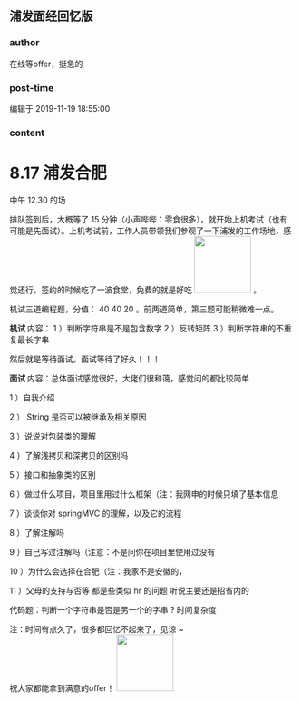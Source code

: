 ## 浦发面经回忆版
### author 
在线等offer，挺急的
### post-time 

编辑于  2019-11-19 18:55:00
### content 
<div class="post-topic-des nc-post-content">
 <h1>
  <span>
   <strong>
    8.17
   </strong>
  </span>
  <strong>
   浦发合肥
  </strong>
 </h1>
 <p>
  <span>
  </span>
  中午
  <span>
   12.30
  </span>
  的场
  <span>
  </span>
 </p>
 <p>
  <span>
  </span>
  排队签到后，大概等了
  <span>
   15
  </span>
  分钟（小声哔哔：零食很多），就开始上机考试（也有可能是先面试）。上机考试前，工作人员带领我们参观了一下浦发的工作场地，感觉还行，签约的时候吃了一波食堂，免费的就是好吃
  <img data-card-emoji="[滑稽]" height="100px" src="https://uploadfiles.nowcoder.com/images/20191018/468200_1571397964484_9EB9CD58B9EA5E04C890326B5C1F471F" width="100px"/>
  。
  <span>
  </span>
 </p>
 <p>
  <span>
  </span>
  机试三道编程题，分值：
  <span>
   40 40 20
  </span>
  。前两道简单，第三题可能稍微难一点。
  <span>
  </span>
 </p>
 <p>
  <span>
  </span>
  <strong>
   机试
  </strong>
  内容：
  <span>
   1
  </span>
  ）判断字符串是不是包含数字
  <span>
   2
  </span>
  ）反转矩阵
  <span>
   3
  </span>
  ）判断字符串的不重复最长字串
  <span>
  </span>
 </p>
 <p>
  <span>
  </span>
  然后就是等待面试。面试等待了好久！！！
  <span>
  </span>
 </p>
 <p>
  <span>
  </span>
  <strong>
   面试
  </strong>
  内容：总体面试感觉很好，大佬们很和蔼，感觉问的都比较简单
  <span>
  </span>
 </p>
 <p>
  <span>
   1
  </span>
  ）自我介绍
  <span>
  </span>
 </p>
 <p>
  <span>
   2
  </span>
  ）
  <span>
   String
  </span>
  是否可以被继承及相关原因
  <span>
  </span>
 </p>
 <p>
  <span>
   3
  </span>
  ）说说对包装类的理解
  <span>
  </span>
 </p>
 <p>
  <span>
   4
  </span>
  ）了解浅拷贝和深拷贝的区别吗
  <span>
  </span>
 </p>
 <p>
  <span>
   5
  </span>
  ）接口和抽象类的区别
  <span>
  </span>
 </p>
 <p>
  <span>
   6
  </span>
  ）做过什么项目，项目里用过什么框架（注：我网申的时候只填了基本信息
  <span>
  </span>
 </p>
 <p>
  <span>
   7
  </span>
  ）谈谈你对
  <span>
   springMVC
  </span>
  的理解，以及它的流程
  <span>
  </span>
 </p>
 <p>
  <span>
   8
  </span>
  ）了解注解吗
  <span>
  </span>
 </p>
 <p>
  <span>
   9
  </span>
  ）自己写过注解吗（注意：不是问你在项目里使用过没有
  <span>
  </span>
 </p>
 <p>
  <span>
   10
  </span>
  ）为什么会选择在合肥（注：我家不是安徽的，
  <span>
  </span>
 </p>
 <p>
  <span>
   11
  </span>
  ）父母的支持与否等
  <span>
  </span>
  都是些类似
  <span>
   hr
  </span>
  的问题
  <span>
  </span>
  听说主要还是招省内的
  <span>
  </span>
 </p>
 <p>
  <span>
  </span>
  代码题：判断一个字符串是否是另一个的字串
  <span>
   ?
  </span>
  时间复杂度
  <span>
  </span>
 </p>
 <div>
  <span>
  </span>
  注：时间有点久了，很多都回忆不起来了，见谅
  <span>
   ~
  </span>
 </div>
 <div>
  <span>
   祝大家都能拿到满意的offer！
   <img data-card-emoji="[offer]" height="100px" src="https://uploadfiles.nowcoder.com/images/20191018/468200_1571397224295_FFF5C6CF4CA1543A72B64BF5DFF0D8EF" width="100px"/>
  </span>
 </div>
</div>
